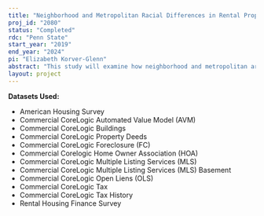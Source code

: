 ```yaml
---
title: "Neighborhood and Metropolitan Racial Differences in Rental Property Management"
proj_id: "2080"
status: "Completed"
rdc: "Penn State"
start_year: "2019"
end_year: "2024"
pi: "Elizabeth Korver-Glenn"
abstract: "This study will examine how neighborhood and metropolitan area racial composition influence rental property management. We will document these relationships with respect to 1) forms of management (e.g. direct, by landlords; indirect, by property managers or others); 2) maintenance of properties; and, 3) tenant use of housing subsidies. We are requesting access to the Rental Housing Finance Survey (RHFS) Internal User Files (IUF) microdata, 2012 and 2015 waves, to examine these relationships because they are the only nationally representative data that contain information on who is responsible for the day-to-day management of rental properties as well as rental property and renter characteristics. We are also requesting access to the American Housing Survey (AHS) IUF data, 2013 wave, and CoreLogic tax roll records (if available). Gaining access to these restricted datasets will benefit Census by allowing us to provide feedback on key variables of interest across the RHFS and AHS (as well as the RHFS and the publicly available American Community Survey), thus improving Census products, and by providing estimates of property manager and renter populations."
layout: project
---
```


**Datasets Used:**

  - American Housing Survey 
  - Commercial CoreLogic Automated Value Model (AVM) 
  - Commercial CoreLogic Buildings 
  - Commercial CoreLogic Property Deeds 
  - Commercial CoreLogic Foreclosure (FC) 
  - Commercial Corelogic Home Owner Association (HOA) 
  - Commercial CoreLogic Multiple Listing Services (MLS) 
  - Commercial CoreLogic Multiple Listing Services (MLS) Basement 
  - Commercial CoreLogic Open Liens (OLS) 
  - Commercial CoreLogic Tax 
  - Commercial CoreLogic Tax History 
  - Rental Housing Finance Survey 

